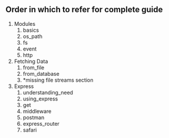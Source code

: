 ## Order in which to refer for complete guide

1. Modules
   1. basics
   2. os_path
   3. fs
   4. event
   5. http
2. Fetching Data
   1. from_file
   2. from_database
   3. *missing file streams section
3. Express
   1. understanding_need
   2. using_express
   3. get
   4. middleware
   5. postman
   6. express_router
   7. safari